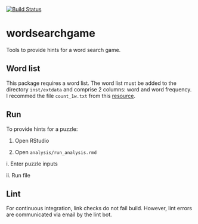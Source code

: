 [![Build Status](https://travis-ci.com/jolyonfaria/wordsearchgame.svg?token=LHfWxcGYuGqTtAx1F1pw&branch=master)](https://travis-ci.com/jolyonfaria/wordsearchgame)
<br />

# wordsearchgame
Tools to provide hints for a word search game.

## Word list

This package requires a word list. The word list must be added to the directory `inst/extdata` and comprise 2 columns: word and word frequency. I recommed the file `count_1w.txt` from this [resource](https://norvig.com/ngrams/).

## Run

To provide hints for a puzzle:

1. Open RStudio

2. Open `analysis/run_analysis.rmd`

i. Enter puzzle inputs

ii. Run file

## Lint

For continuous integration, link checks do not fail build. However, lint errors are communicated via email by the lint bot.
